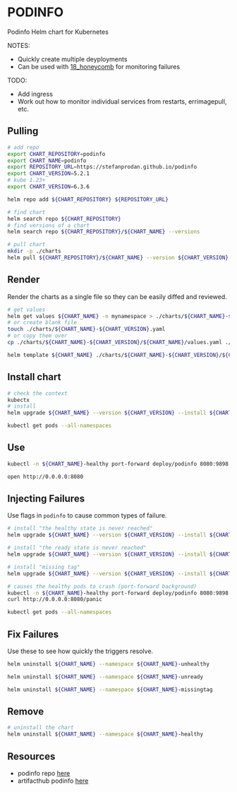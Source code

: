 # PODINFO

Podinfo Helm chart for Kubernetes  

NOTES:

* Quickly create multiple deyployments
* Can be used with [18_honeycomb](../18_honeycomb/README.md) for monitoring failures

TODO:

* Add ingress
* Work out how to monitor individual services from restarts, errimagepull, etc.

## Pulling

```sh
# add repo
export CHART_REPOSITORY=podinfo
export CHART_NAME=podinfo
export REPOSITORY_URL=https://stefanprodan.github.io/podinfo
export CHART_VERSION=5.2.1
# kube 1.23+
export CHART_VERSION=6.3.6
```

```sh
helm repo add ${CHART_REPOSITORY} ${REPOSITORY_URL}

# find chart
helm search repo ${CHART_REPOSITORY}
# find versions of a chart 
helm search repo ${CHART_REPOSITORY}/${CHART_NAME} --versions

# pull chart
mkdir -p ./charts
helm pull ${CHART_REPOSITORY}/${CHART_NAME} --version ${CHART_VERSION} --untar --untardir ./charts/${CHART_NAME}-${CHART_VERSION}
```

## Render

Render the charts as a single file so they can be easily diffed and reviewed.  

```sh
# get values 
helm get values ${CHART_NAME} -n mynamespace > ./charts/${CHART_NAME}-${CHART_VERSION}.yaml
# or create blank file
touch ./charts/${CHART_NAME}-${CHART_VERSION}.yaml
# or copy them over
cp ./charts/${CHART_NAME}-${CHART_VERSION}/${CHART_NAME}/values.yaml ./charts/${CHART_NAME}-${CHART_VERSION}/${CHART_NAME}-values.yaml

helm template ${CHART_NAME} ./charts/${CHART_NAME}-${CHART_VERSION}/${CHART_NAME} -f ./charts/${CHART_NAME}-${CHART_VERSION}/${CHART_NAME}-values.yaml --namespace kube-system > ./charts/${CHART_NAME}-${CHART_VERSION}-test.yaml
```

## Install chart

```sh
# check the context
kubectx
# install
helm upgrade ${CHART_NAME} --version ${CHART_VERSION} --install ${CHART_REPOSITORY}/${CHART_NAME} --namespace ${CHART_NAME}-healthy --create-namespace

kubectl get pods --all-namespaces
```

## Use

```sh
kubectl -n ${CHART_NAME}-healthy port-forward deploy/podinfo 8080:9898

open http://0.0.0.0:8080
```

## Injecting Failures

Use flags in `podinfo` to cause common types of failure.  

```sh
# install "the healthy state is never reached"
helm upgrade ${CHART_NAME} --version ${CHART_VERSION} --install ${CHART_REPOSITORY}/${CHART_NAME} --namespace ${CHART_NAME}-unhealthy --create-namespace --set "faults.unhealthy=true,replicaCount=3"

# install "the ready state is never reached"
helm upgrade ${CHART_NAME} --version ${CHART_VERSION} --install ${CHART_REPOSITORY}/${CHART_NAME} --namespace ${CHART_NAME}-unready --create-namespace --set "faults.unready=true,replicaCount=3"

# install "missing tag"
helm upgrade ${CHART_NAME} --version ${CHART_VERSION} --install ${CHART_REPOSITORY}/${CHART_NAME} --namespace ${CHART_NAME}-missingtag --create-namespace --set "image.tag=100.100.100,replicaCount=3"

# causes the healthy pods to crash (port-forward background)
kubectl -n ${CHART_NAME}-healthy port-forward deploy/podinfo 8080:9898 & 
curl http://0.0.0.0:8080/panic

kubectl get pods --all-namespaces
```

## Fix Failures

Use these to see how quickly the triggers resolve.  

```sh
helm uninstall ${CHART_NAME} --namespace ${CHART_NAME}-unhealthy 

helm uninstall ${CHART_NAME} --namespace ${CHART_NAME}-unready 

helm uninstall ${CHART_NAME} --namespace ${CHART_NAME}-missingtag
```

## Remove

```sh
# uninstall the chart
helm uninstall ${CHART_NAME} --namespace ${CHART_NAME}-healthy
```

## Resources

* podinfo repo [here](https://github.com/stefanprodan/podinfo)  
* artifacthub podinfo [here](https://artifacthub.io/packages/helm/podinfo/podinfo)  
